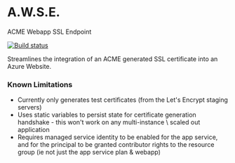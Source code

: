# A.W.S.E.
ACME Webapp SSL Endpoint

[![Build status](https://ci.appveyor.com/api/projects/status/iahryjtqb74w0o6a?svg=true)](https://ci.appveyor.com/project/eric-winkler/awse)

Streamlines the integration of an ACME generated SSL certificate into an Azure Website.

### Known Limitations
* Currently only generates test certificates (from the Let's Encrypt staging servers)
* Uses static variables to persist state for certificate generation handshake - this won't work on any multi-instance \ scaled out application
* Requires managed service identity to be enabled for the app service, and for the principal to be granted contributor rights to the resource group (ie not just the app service plan & webapp)

